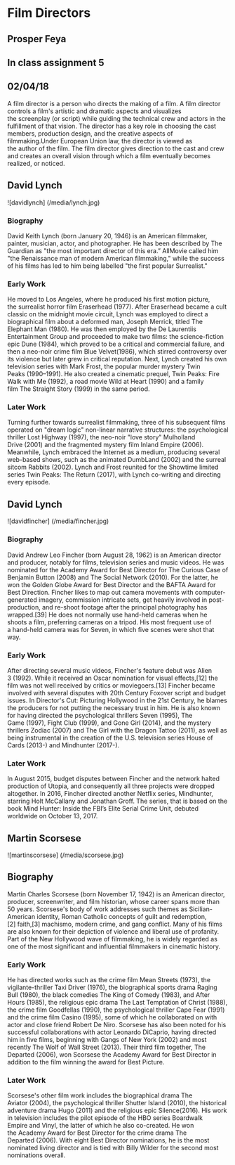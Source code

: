 # Film Directors

## Prosper Feya

## In class assignment 5

## 02/04/18

A film director is a person who directs the making of a film. A film director controls a film's artistic and dramatic aspects and visualizes the screenplay (or script) while guiding the technical crew and actors in the fulfillment of that vision. The director has a key role in choosing the cast members, production design, and the creative aspects of filmmaking.Under European Union law, the director is viewed as the author of the film. The film director gives direction to the cast and crew and creates an overall vision through which a film eventually becomes realized, or noticed. 


## David Lynch

![davidlynch] (/media/lynch.jpg)


### Biography

David Keith Lynch (born January 20, 1946) is an American filmmaker, painter, musician, actor, and photographer. He has been described by The Guardian as "the most important director of this era.” AllMovie called him "the Renaissance man of modern American filmmaking," while the success of his films has led to him being labelled "the first popular Surrealist." 


### Early Work

He moved to Los Angeles, where he produced his first motion picture, the surrealist horror film Eraserhead (1977). After Eraserhead became a cult classic on the midnight movie circuit, Lynch was employed to direct a biographical film about a deformed man, Joseph Merrick, titled The Elephant Man (1980). He was then employed by the De Laurentiis Entertainment Group and proceeded to make two films: the science-fiction epic Dune (1984), which proved to be a critical and commercial failure, and then a neo-noir crime film Blue Velvet(1986), which stirred controversy over its violence but later grew in critical reputation.
Next, Lynch created his own television series with Mark Frost, the popular murder mystery Twin Peaks (1990–1991). He also created a cinematic prequel, Twin Peaks: Fire Walk with Me (1992), a road movie Wild at Heart (1990) and a family film The Straight Story (1999) in the same period. 

### Later Work

Turning further towards surrealist filmmaking, three of his subsequent films operated on "dream logic" non-linear narrative structures: the psychological thriller Lost Highway (1997), the neo-noir "love story" Mulholland Drive (2001) and the fragmented mystery film Inland Empire (2006). Meanwhile, Lynch embraced the Internet as a medium, producing several web-based shows, such as the animated DumbLand (2002) and the surreal sitcom Rabbits (2002). Lynch and Frost reunited for the Showtime limited series Twin Peaks: The Return (2017), with Lynch co-writing and directing every episode.



## David Lynch

![davidfincher] (/media/fincher.jpg)


### Biography

David Andrew Leo Fincher (born August 28, 1962) is an American director and producer, notably for films, television series and music videos. He was nominated for the Academy Award for Best Director for The Curious Case of Benjamin Button (2008) and The Social Network (2010). For the latter, he won the Golden Globe Award for Best Director and the BAFTA Award for Best Direction. 
Fincher likes to map out camera movements with computer-generated imagery, commission intricate sets, get heavily involved in post-production, and re-shoot footage after the principal photography has wrapped.[39] He does not normally use hand-held cameras when he shoots a film, preferring cameras on a tripod. His most frequent use of a hand-held camera was for Seven, in which five scenes were shot that way. 

### Early Work

After directing several music videos, Fincher's feature debut was Alien 3 (1992). While it received an Oscar nomination for visual effects,[12] the film was not well received by critics or moviegoers.[13] Fincher became involved with several disputes with 20th Century Foxover script and budget issues. In Director's Cut: Picturing Hollywood in the 21st Century, he blames the producers for not putting the necessary trust in him.
He is also known for having directed the psychological thrillers Seven (1995), The Game (1997), Fight Club (1999), and Gone Girl (2014), and the mystery thrillers Zodiac (2007) and The Girl with the Dragon Tattoo (2011), as well as being instrumental in the creation of the U.S. television series House of Cards (2013-) and Mindhunter (2017-).

### Later Work

In August 2015, budget disputes between Fincher and the network halted production of Utopia, and consequently all three projects were dropped altogether. In 2016, Fincher directed another Netflix series, Mindhunter, starring Holt McCallany and Jonathan Groff. The series, that is based on the book Mind Hunter: Inside the FBI’s Elite Serial Crime Unit, debuted worldwide on October 13, 2017.



## Martin Scorsese

![martinscorsese] (/media/scorsese.jpg)


## Biography

Martin Charles Scorsese (born November 17, 1942) is an American director, producer, screenwriter, and film historian, whose career spans more than 50 years. Scorsese's body of work addresses such themes as Sicilian-American identity, Roman Catholic concepts of guilt and redemption,[2] faith,[3] machismo, modern crime, and gang conflict. Many of his films are also known for their depiction of violence and liberal use of profanity.
Part of the New Hollywood wave of filmmaking, he is widely regarded as one of the most significant and influential filmmakers in cinematic history. 

### Early Work

He has directed works such as the crime film Mean Streets (1973), the vigilante-thriller Taxi Driver (1976), the biographical sports drama Raging Bull (1980), the black comedies The King of Comedy (1983), and After Hours (1985), the religious epic drama The Last Temptation of Christ (1988), the crime film Goodfellas (1990), the psychological thriller Cape Fear (1991) and the crime film Casino (1995), some of which he collaborated on with actor and close friend Robert De Niro. Scorsese has also been noted for his successful collaborations with actor Leonardo DiCaprio, having directed him in five films, beginning with Gangs of New York (2002) and most recently The Wolf of Wall Street (2013). Their third film together, The Departed (2006), won Scorsese the Academy Award for Best Director in addition to the film winning the award for Best Picture. 

### Later Work

Scorsese's other film work includes the biographical drama The Aviator (2004), the psychological thriller Shutter Island (2010), the historical adventure drama Hugo (2011) and the religious epic Silence(2016). His work in television includes the pilot episode of the HBO series Boardwalk Empire and Vinyl, the latter of which he also co-created. He won the Academy Award for Best Director for the crime drama The Departed (2006). With eight Best Director nominations, he is the most nominated living director and is tied with Billy Wilder for the second most nominations overall.










